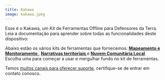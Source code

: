 ```yaml
---
title: Kakawa
image: kakawa.jpeg
---
```


Esse é o Kakawa, um Kit de Ferramentas Offline para Defensores da Terra. Leia a documentação para aprender sobre todas as funcionalidades deste dispositivo:

<app-button :nomargin="true" localurl=":8086/all/https://docs.earthdefenderstoolkit.com/device-usage/first-steps" text="Leia documentação"></app-button>

Abaixo estão os vários kits de ferramentas que fornecemos: **[Mapeamento e Monitoramento ](/mapping-and-monitoring)**, **[Narrativas territoriais ](/geo-storytelling)** e **[Nuvem Comunitária Local](/storing-sharing)**. Escolha uma para começar a usar e mergulhar fundo no kit de ferramentas.

Temos [muitos canais para oferecer suporte](#support-and-contributing), certifique-se de entrar em contato conosco.
